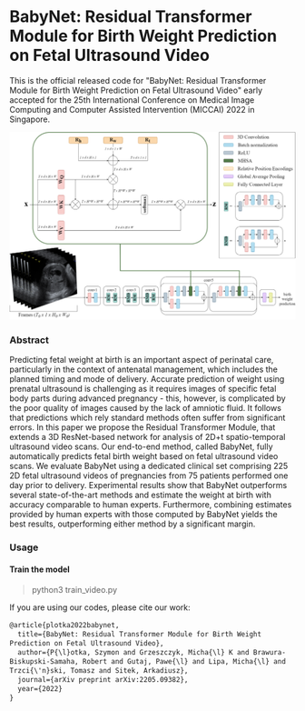 # BabyNet: Residual Transformer Module for Birth Weight Prediction on Fetal Ultrasound Video

This is the official released code for "BabyNet: Residual Transformer Module for Birth Weight Prediction on Fetal
Ultrasound Video" early accepted for the 25th International Conference on Medical Image Computing and 
Computer Assisted Intervention (MICCAI) 2022 in Singapore.

![BabyNet](./images/BabyNet.png)

### Abstract

Predicting fetal weight at birth is an important aspect of perinatal care, particularly in the context of antenatal
management, which includes the planned timing and mode of delivery. Accurate prediction of weight using prenatal
ultrasound is challenging as it requires images of specific fetal body parts during advanced pregnancy - this, however,
is complicated by the poor quality of images caused by the lack of amniotic fluid. It follows that predictions which
rely standard methods often suffer from significant errors. In this paper we propose the Residual Transformer Module,
that extends a 3D ResNet-based network for analysis of 2D+t spatio-temporal ultrasound video scans. Our end-to-end
method, called BabyNet, fully automatically predicts fetal birth weight based on fetal ultrasound video scans. We
evaluate BabyNet using a dedicated clinical set comprising 225 2D fetal ultrasound videos of pregnancies from 75
patients performed one day prior to delivery. Experimental results show that BabyNet outperforms several
state-of-the-art methods and estimate the weight at birth with accuracy comparable to human experts. Furthermore,
combining estimates provided by human experts with those computed by BabyNet yields the best results, outperforming
either method by a significant margin.

### Usage

#### Train the model

> python3 train_video.py 
>
If you are using our codes, please cite our work:
```
@article{plotka2022babynet,
  title={BabyNet: Residual Transformer Module for Birth Weight Prediction on Fetal Ultrasound Video},
  author={P{\l}otka, Szymon and Grzeszczyk, Micha{\l} K and Brawura-Biskupski-Samaha, Robert and Gutaj, Pawe{\l} and Lipa, Micha{\l} and Trzci{\'n}ski, Tomasz and Sitek, Arkadiusz},
  journal={arXiv preprint arXiv:2205.09382},
  year={2022}
}
```